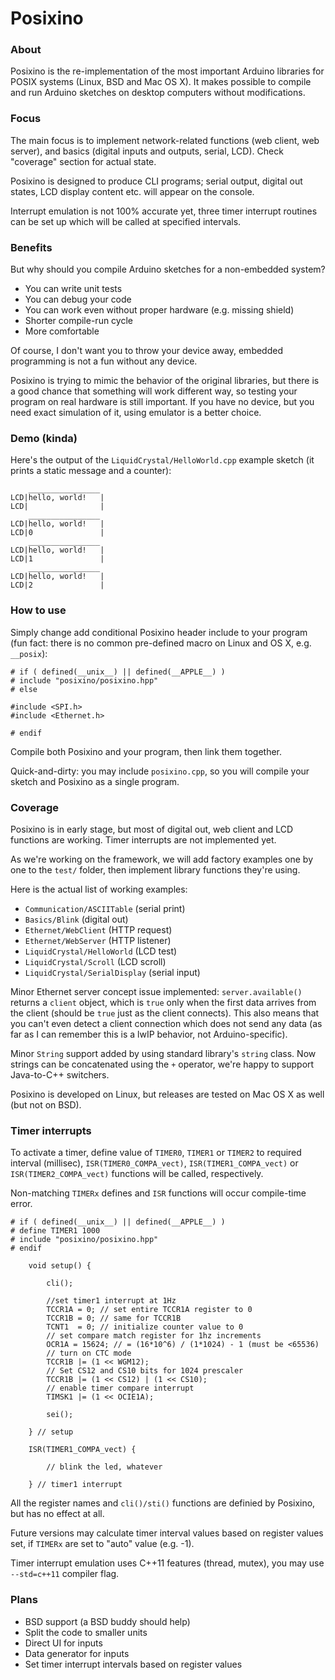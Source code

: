 Posixino
========

### About ###

Posixino is the re-implementation 
of the most important Arduino libraries for
POSIX systems (Linux, BSD and Mac OS X).
It makes possible to compile and run
Arduino sketches on desktop computers
without modifications.

### Focus ###

The main focus is to implement network-related
functions (web client, web server),
and basics (digital inputs and outputs, serial, LCD).
Check "coverage" section for actual state. 

Posixino is designed to produce CLI programs;
serial output, digital out states, LCD display content etc.
will appear on the console.

Interrupt emulation is not 100% accurate yet,
three timer interrupt routines can be set up
which will be called at specified intervals.

### Benefits ###

But why should you compile Arduino
sketches for a non-embedded system?

- You can write unit tests
- You can debug your code
- You can work even without proper hardware (e.g. missing shield)
- Shorter compile-run cycle
- More comfortable

Of course, I don't want you to throw your device away,
embedded programming is not a fun without any device.

Posixino is trying to mimic the behavior of the original libraries,
but there is a good chance that something will work different way,
so testing your program on real hardware is still important. 
If you have no device, but you need exact simulation of it,
using emulator is a better choice.

### Demo (kinda) ###

Here's the output of the 
`LiquidCrystal/HelloWorld.cpp` example sketch
(it prints a static message and a counter):
    
```
    ________________
LCD|hello, world!   |
LCD|                |
    ________________
LCD|hello, world!   |
LCD|0               |
    ________________
LCD|hello, world!   |
LCD|1               |
    ________________
LCD|hello, world!   |
LCD|2               |
```

### How to use ###

Simply change add conditional Posixino header include to your program
(fun fact: there is no common pre-defined macro on Linux and OS X, e.g.
`__posix`):

```
# if ( defined(__unix__) || defined(__APPLE__) )
# include "posixino/posixino.hpp"
# else

#include <SPI.h>
#include <Ethernet.h>

# endif
```
Compile both Posixino and your program,
then link them together.

Quick-and-dirty: you may include `posixino.cpp`, 
so you will compile your sketch and Posixino as a single program.

### Coverage ###

Posixino is in early stage,
but most of 
digital out, web client and LCD 
functions are working.
Timer interrupts are not implemented yet.

As we're working on the framework,
we will add factory examples one by one
to the `test/` folder,
then implement library functions they're using.

Here is the actual list of working examples:

- `Communication/ASCIITable` (serial print)
- `Basics/Blink` (digital out)
- `Ethernet/WebClient` (HTTP request)
- `Ethernet/WebServer` (HTTP listener)
- `LiquidCrystal/HelloWorld` (LCD test)
- `LiquidCrystal/Scroll` (LCD scroll)
- `LiquidCrystal/SerialDisplay` (serial input)

Minor Ethernet server concept issue implemented:
`server.available()` returns a `client` object, 
which is `true` only when the first data arrives from the client
(should be `true` just as the client connects).
This also means that you can't even detect a client connection
which does not send any data 
(as far as I can remember this is a lwIP behavior,
not Arduino-specific).

Minor `String` support added by using standard library's `string` class.
Now strings can be concatenated using the `+` operator,
we're happy to support Java-to-C++ switchers.

Posixino is developed on Linux,
but releases are tested on Mac OS X as well
(but not on BSD).

### Timer interrupts ###

To activate a timer, define value of
`TIMER0`, `TIMER1` or `TIMER2`
to required interval (millisec),
`ISR(TIMER0_COMPA_vect)`,
`ISR(TIMER1_COMPA_vect)` or
`ISR(TIMER2_COMPA_vect)` functions
will be called, respectively.

Non-matching `TIMERx` defines and `ISR` functions
will occur compile-time error.

```
# if ( defined(__unix__) || defined(__APPLE__) )
# define TIMER1 1000
# include "posixino/posixino.hpp"
# endif

	void setup() {
	
		cli();
		
		//set timer1 interrupt at 1Hz
		TCCR1A = 0; // set entire TCCR1A register to 0
		TCCR1B = 0; // same for TCCR1B
		TCNT1  = 0; // initialize counter value to 0
		// set compare match register for 1hz increments
		OCR1A = 15624; // = (16*10^6) / (1*1024) - 1 (must be <65536)
		// turn on CTC mode
		TCCR1B |= (1 << WGM12);
		// Set CS12 and CS10 bits for 1024 prescaler
		TCCR1B |= (1 << CS12) | (1 << CS10);  
		// enable timer compare interrupt
		TIMSK1 |= (1 << OCIE1A);
		
		sei();
		
	} // setup
	
	ISR(TIMER1_COMPA_vect) {
	
		// blink the led, whatever
		
	} // timer1 interrupt

```

All the register names and 
`cli()/sti()` functions are definied by Posixino,
but has no effect at all.

Future versions may calculate timer interval values
based on register values set,
if `TIMERx` are set to "auto" value (e.g. -1).

Timer interrupt emulation uses C++11 features
(thread, mutex), 
you may use `--std=c++11` compiler flag.

### Plans ###

- BSD support (a BSD buddy should help)
- Split the code to smaller units
- Direct UI for inputs
- Data generator for inputs
- Set timer interrupt intervals 
  based on register values
